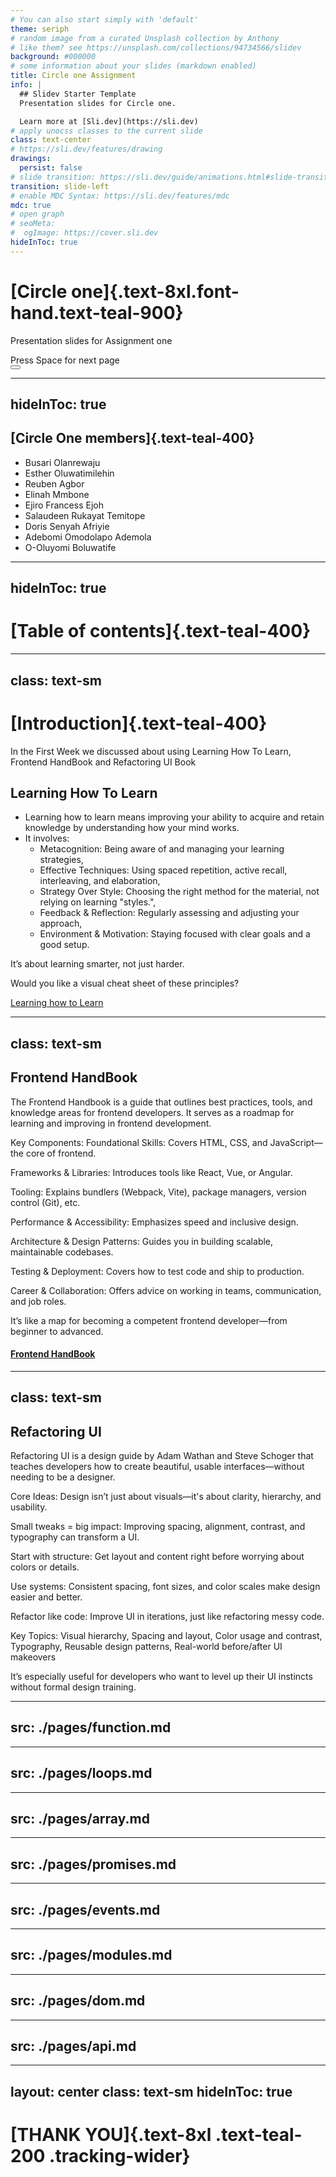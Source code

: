 ```yaml
---
# You can also start simply with 'default'
theme: seriph
# random image from a curated Unsplash collection by Anthony
# like them? see https://unsplash.com/collections/94734566/slidev
background: #000000
# some information about your slides (markdown enabled)
title: Circle one Assignment
info: |
  ## Slidev Starter Template
  Presentation slides for Circle one.

  Learn more at [Sli.dev](https://sli.dev)
# apply unocss classes to the current slide
class: text-center
# https://sli.dev/features/drawing
drawings:
  persist: false
# slide transition: https://sli.dev/guide/animations.html#slide-transitions
transition: slide-left
# enable MDC Syntax: https://sli.dev/features/mdc
mdc: true
# open graph
# seoMeta:
#  ogImage: https://cover.sli.dev
hideInToc: true
---
```


# [Circle one]{.text-8xl.font-hand.text-teal-900}

Presentation slides for Assignment one

<div @click="$slidev.nav.next" class="mt-12 py-1" hover:bg="white op-10">
  Press Space for next page <carbon:arrow-right />
</div>

<div class="abs-br m-6 text-xl">
  <button @click="$slidev.nav.openInEditor()" title="Open in Editor" class="slidev-icon-btn">
    <carbon:edit />
  </button>
  <a href="https://github.com/slidevjs/slidev" target="_blank" class="slidev-icon-btn">
    <carbon:logo-github />
  </a>
</div>

<!--
The last comment block of each slide will be treated as slide notes. It will be visible and editable in Presenter Mode along with the slide. [Read more in the docs](https://sli.dev/guide/syntax.html#notes)
-->

---
hideInToc: true
---

## [Circle One members]{.text-teal-400}

- Busari Olanrewaju
- Esther Oluwatimilehin
- Reuben Agbor
- Elinah Mmbone
- Ejiro Francess Ejoh
- Salaudeen Rukayat Temitope
- Doris Senyah Afriyie
- Adebomi Omodolapo Ademola
- O-Oluyomi Boluwatife

---
hideInToc: true
---

# [Table of contents]{.text-teal-400}

<!-- You can use the `Toc` component to generate a table of contents for your slides: -->

<Toc minDepth="1" maxDepth="1" />

---
class: text-sm
---

# [Introduction]{.text-teal-400}

In the First Week we discussed about using Learning How To Learn, Frontend HandBook and Refactoring UI Book

<h2 class= "text-teal-400">Learning How To Learn </h2>

- Learning how to learn means improving your ability to acquire and retain knowledge by understanding how your mind works. 
- It involves: 
  - Metacognition: Being aware of and managing your learning strategies, 
  - Effective Techniques: Using spaced repetition, active recall, interleaving, and elaboration, 
  - Strategy Over Style: Choosing the right method for the material, not relying on learning "styles.", 
  - Feedback & Reflection: Regularly assessing and adjusting your approach, 
  - Environment & Motivation: Staying focused with clear goals and a good setup.

It’s about learning smarter, not just harder.

Would you like a visual cheat sheet of these principles?

[Learning how to Learn](https://www.coursera.org/learn/learning-how-to-learn?)

<!-- Inline style -->
<style>
.footnotes-sep {
  @apply mt-5 opacity-10;
}
.footnotes {
  @apply text-sm opacity-75;
}
.footnote-backref {
  display: none;
}
</style>

---
class: text-sm
---

<h2 class= "text-teal-400" >Frontend HandBook </h2>

The Frontend Handbook is a guide that outlines best practices, tools, and knowledge areas for frontend developers. It serves as a roadmap for learning and improving in frontend development.

Key Components:
Foundational Skills: Covers HTML, CSS, and JavaScript—the core of frontend.

Frameworks & Libraries: Introduces tools like React, Vue, or Angular.

Tooling: Explains bundlers (Webpack, Vite), package managers, version control (Git), etc.

Performance & Accessibility: Emphasizes speed and inclusive design.

Architecture & Design Patterns: Guides you in building scalable, maintainable codebases.

Testing & Deployment: Covers how to test code and ship to production.

Career & Collaboration: Offers advice on working in teams, communication, and job roles.

It’s like a map for becoming a competent frontend developer—from beginner to advanced.

#### [Frontend HandBook](https://frontendmasters.com/guides/front-end-handbook/2024/)

---
class: text-sm
---

<h2 class= "text-teal-400"> Refactoring UI </h2>

Refactoring UI is a design guide by Adam Wathan and Steve Schoger that teaches developers how to create beautiful, usable interfaces—without needing to be a designer.

Core Ideas:
Design isn’t just about visuals—it's about clarity, hierarchy, and usability.

Small tweaks = big impact: Improving spacing, alignment, contrast, and typography can transform a UI.

Start with structure: Get layout and content right before worrying about colors or details.

Use systems: Consistent spacing, font sizes, and color scales make design easier and better.

Refactor like code: Improve UI in iterations, just like refactoring messy code.

Key Topics:
Visual hierarchy,
Spacing and layout,
Color usage and contrast,
Typography,
Reusable design patterns,
Real-world before/after UI makeovers

It’s especially useful for developers who want to level up their UI instincts without formal design training.

---
src: ./pages/function.md
---

---
src: ./pages/loops.md
---

---
src: ./pages/array.md
---

---
src: ./pages/promises.md
---

---
src: ./pages/events.md
---

---
src: ./pages/modules.md
---
 
---
src: ./pages/dom.md
---

---
src: ./pages/api.md
---

---
layout: center
class: text-sm
hideInToc: true
---

# [THANK YOU]{.text-8xl .text-teal-200 .tracking-wider}